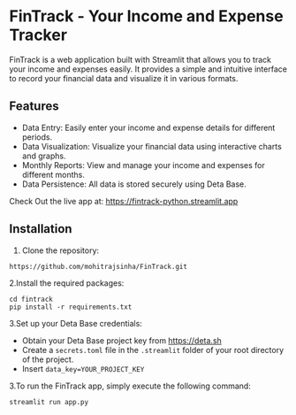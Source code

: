 # FinTrack - Your Income and Expense Tracker



FinTrack is a web application built with Streamlit that allows you to track your income and expenses easily. It provides a simple and intuitive interface to record your financial data and visualize it in various formats.

## Features

- Data Entry: Easily enter your income and expense details for different periods.
- Data Visualization: Visualize your financial data using interactive charts and graphs.
- Monthly Reports: View and manage your income and expenses for different months.
- Data Persistence: All data is stored securely using Deta Base.

 Check Out the live app at: https://fintrack-python.streamlit.app



## Installation

1. Clone the repository:

```
https://github.com/mohitrajsinha/FinTrack.git
```
2.Install the required packages:
```
cd fintrack
pip install -r requirements.txt
```
3.Set up your Deta Base credentials:
- Obtain your Deta Base project key from https://deta.sh
- Create a `secrets.toml` file in the `.streamlit` folder of your root directory of the project.
- Insert `data_key=YOUR_PROJECT_KEY`
  
3.To run the FinTrack app, simply execute the following command:
```
streamlit run app.py

```

